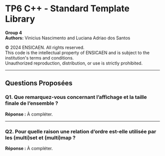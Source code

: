 # TP6 C++ - Standard Template Library
**Group 4**  
**Authors:** Vinicius Nascimento and Luciana Adriao dos Santos  

© 2024 ENSICAEN. All rights reserved.  
This code is the intellectual property of ENSICAEN and is subject to the institution's terms and conditions.  
Unauthorized reproduction, distribution, or use is strictly prohibited.  

---

## Questions Proposées

### Q1. Que remarquez-vous concernant l’affichage et la taille finale de l’ensemble ?
**Réponse :** À compléter.

---

### Q2. Pour quelle raison une relation d’ordre est-elle utilisée par les (multi)set et (multi)map ?
**Réponse :** À compléter.
